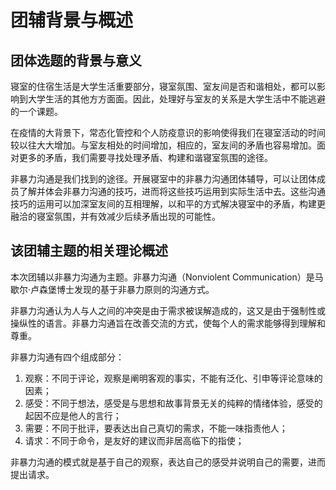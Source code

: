 # 团辅背景与概述

## 团体选题的背景与意义

寝室的住宿生活是大学生活重要部分，寝室氛围、室友间是否和谐相处，都可以影响到大学生活的其他方方面面。因此，处理好与室友的关系是大学生活中不能逃避的一个课题。

在疫情的大背景下，常态化管控和个人防疫意识的影响使得我们在寝室活动的时间较以往大大增加。与室友相处的时间增加，相应的，室友间的矛盾也容易增加。面对更多的矛盾，我们需要寻找处理矛盾、构建和谐寝室氛围的途径。

非暴力沟通是我们找到的途径。开展寝室中的非暴力沟通团体辅导，可以让团体成员了解并体会非暴力沟通的技巧，进而将这些技巧运用到实际生活中去。这些沟通技巧的运用可以加深室友间的互相理解，以和平的方式解决寝室中的矛盾，构建更融洽的寝室氛围，并有效减少后续矛盾出现的可能性。

## 该团辅主题的相关理论概述

本次团辅以非暴力沟通为主题。非暴力沟通（Nonviolent Communication）是马歇尔·卢森堡博士发现的基于非暴力原则的沟通方式。

非暴力沟通认为人与人之间的冲突是由于需求被误解造成的，这又是由于强制性或操纵性的语言。非暴力沟通旨在改善交流的方式，使每个人的需求能够得到理解和尊重。

非暴力沟通有四个组成部分：

1. 观察：不同于评论，观察是阐明客观的事实，不能有泛化、引申等评论意味的因素；
2. 感受：不同于想法，感受是与思想和故事背景无关的纯粹的情绪体验，感受的起因不应是他人的言行；
3. 需要：不同于批评，要表达出自己真切的需求，不能一味指责他人；
4. 请求：不同于命令，是友好的建议而非居高临下的指使；

非暴力沟通的模式就是基于自己的观察，表达自己的感受并说明自己的需要，进而提出请求。